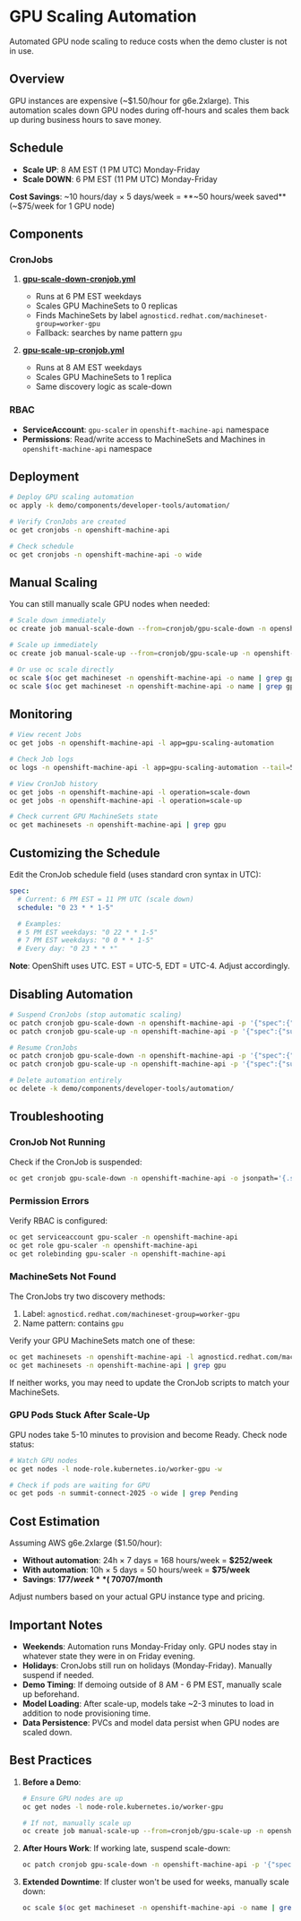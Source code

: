 # GPU Scaling Automation

Automated GPU node scaling to reduce costs when the demo cluster is not in use.

## Overview

GPU instances are expensive (~$1.50/hour for g6e.2xlarge). This automation scales down GPU nodes during off-hours and scales them back up during business hours to save money.

## Schedule

- **Scale UP**: 8 AM EST (1 PM UTC) Monday-Friday
- **Scale DOWN**: 6 PM EST (11 PM UTC) Monday-Friday

**Cost Savings**: ~10 hours/day × 5 days/week = **~50 hours/week saved** (~$75/week for 1 GPU node)

## Components

### CronJobs

1. **[gpu-scale-down-cronjob.yml](gpu-scale-down-cronjob.yml)**
   - Runs at 6 PM EST weekdays
   - Scales GPU MachineSets to 0 replicas
   - Finds MachineSets by label `agnosticd.redhat.com/machineset-group=worker-gpu`
   - Fallback: searches by name pattern `gpu`

2. **[gpu-scale-up-cronjob.yml](gpu-scale-up-cronjob.yml)**
   - Runs at 8 AM EST weekdays
   - Scales GPU MachineSets to 1 replica
   - Same discovery logic as scale-down

### RBAC

- **ServiceAccount**: `gpu-scaler` in `openshift-machine-api` namespace
- **Permissions**: Read/write access to MachineSets and Machines in `openshift-machine-api` namespace

## Deployment

```bash
# Deploy GPU scaling automation
oc apply -k demo/components/developer-tools/automation/

# Verify CronJobs are created
oc get cronjobs -n openshift-machine-api

# Check schedule
oc get cronjobs -n openshift-machine-api -o wide
```

## Manual Scaling

You can still manually scale GPU nodes when needed:

```bash
# Scale down immediately
oc create job manual-scale-down --from=cronjob/gpu-scale-down -n openshift-machine-api

# Scale up immediately
oc create job manual-scale-up --from=cronjob/gpu-scale-up -n openshift-machine-api

# Or use oc scale directly
oc scale $(oc get machineset -n openshift-machine-api -o name | grep gpu) --replicas=0 -n openshift-machine-api
oc scale $(oc get machineset -n openshift-machine-api -o name | grep gpu) --replicas=1 -n openshift-machine-api
```

## Monitoring

```bash
# View recent Jobs
oc get jobs -n openshift-machine-api -l app=gpu-scaling-automation

# Check Job logs
oc logs -n openshift-machine-api -l app=gpu-scaling-automation --tail=50

# View CronJob history
oc get jobs -n openshift-machine-api -l operation=scale-down
oc get jobs -n openshift-machine-api -l operation=scale-up

# Check current GPU MachineSets state
oc get machinesets -n openshift-machine-api | grep gpu
```

## Customizing the Schedule

Edit the CronJob schedule field (uses standard cron syntax in UTC):

```yaml
spec:
  # Current: 6 PM EST = 11 PM UTC (scale down)
  schedule: "0 23 * * 1-5"

  # Examples:
  # 5 PM EST weekdays: "0 22 * * 1-5"
  # 7 PM EST weekdays: "0 0 * * 1-5"
  # Every day: "0 23 * * *"
```

**Note**: OpenShift uses UTC. EST = UTC-5, EDT = UTC-4. Adjust accordingly.

## Disabling Automation

```bash
# Suspend CronJobs (stop automatic scaling)
oc patch cronjob gpu-scale-down -n openshift-machine-api -p '{"spec":{"suspend":true}}'
oc patch cronjob gpu-scale-up -n openshift-machine-api -p '{"spec":{"suspend":true}}'

# Resume CronJobs
oc patch cronjob gpu-scale-down -n openshift-machine-api -p '{"spec":{"suspend":false}}'
oc patch cronjob gpu-scale-up -n openshift-machine-api -p '{"spec":{"suspend":false}}'

# Delete automation entirely
oc delete -k demo/components/developer-tools/automation/
```

## Troubleshooting

### CronJob Not Running

Check if the CronJob is suspended:
```bash
oc get cronjob gpu-scale-down -n openshift-machine-api -o jsonpath='{.spec.suspend}'
```

### Permission Errors

Verify RBAC is configured:
```bash
oc get serviceaccount gpu-scaler -n openshift-machine-api
oc get role gpu-scaler -n openshift-machine-api
oc get rolebinding gpu-scaler -n openshift-machine-api
```

### MachineSets Not Found

The CronJobs try two discovery methods:
1. Label: `agnosticd.redhat.com/machineset-group=worker-gpu`
2. Name pattern: contains `gpu`

Verify your GPU MachineSets match one of these:
```bash
oc get machinesets -n openshift-machine-api -l agnosticd.redhat.com/machineset-group=worker-gpu
oc get machinesets -n openshift-machine-api | grep gpu
```

If neither works, you may need to update the CronJob scripts to match your MachineSets.

### GPU Pods Stuck After Scale-Up

GPU nodes take 5-10 minutes to provision and become Ready. Check node status:
```bash
# Watch GPU nodes
oc get nodes -l node-role.kubernetes.io/worker-gpu -w

# Check if pods are waiting for GPU
oc get pods -n summit-connect-2025 -o wide | grep Pending
```

## Cost Estimation

Assuming AWS g6e.2xlarge ($1.50/hour):

- **Without automation**: 24h × 7 days = 168 hours/week = **$252/week**
- **With automation**: 10h × 5 days = 50 hours/week = **$75/week**
- **Savings**: **$177/week** (~70% reduction) or **~$707/month**

Adjust numbers based on your actual GPU instance type and pricing.

## Important Notes

- **Weekends**: Automation runs Monday-Friday only. GPU nodes stay in whatever state they were in on Friday evening.
- **Holidays**: CronJobs still run on holidays (Monday-Friday). Manually suspend if needed.
- **Demo Timing**: If demoing outside of 8 AM - 6 PM EST, manually scale up beforehand.
- **Model Loading**: After scale-up, models take ~2-3 minutes to load in addition to node provisioning time.
- **Data Persistence**: PVCs and model data persist when GPU nodes are scaled down.

## Best Practices

1. **Before a Demo**:
   ```bash
   # Ensure GPU nodes are up
   oc get nodes -l node-role.kubernetes.io/worker-gpu

   # If not, manually scale up
   oc create job manual-scale-up --from=cronjob/gpu-scale-up -n openshift-machine-api
   ```

2. **After Hours Work**:
   If working late, suspend scale-down:
   ```bash
   oc patch cronjob gpu-scale-down -n openshift-machine-api -p '{"spec":{"suspend":true}}'
   ```

3. **Extended Downtime**:
   If cluster won't be used for weeks, manually scale down:
   ```bash
   oc scale $(oc get machineset -n openshift-machine-api -o name | grep gpu) --replicas=0 -n openshift-machine-api
   ```
